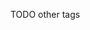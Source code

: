 [//]: # (This file was generated from: doc/templates/03-Tags.mdt using the documentation_builder package on: 2021-08-24 22:34:11.295815.)






TODO other tags